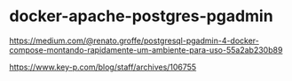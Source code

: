 # docker-apache-postgres-pgadmin

https://medium.com/@renato.groffe/postgresql-pgadmin-4-docker-compose-montando-rapidamente-um-ambiente-para-uso-55a2ab230b89

https://www.key-p.com/blog/staff/archives/106755
